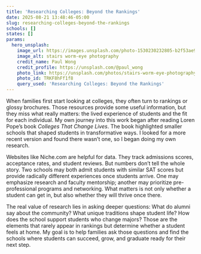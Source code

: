 ```yaml
---
title: 'Researching Colleges: Beyond the Rankings'
date: 2025-08-21 13:48:46-05:00
slug: researching-colleges-beyond-the-rankings
schools: []
states: []
params:
  hero_unsplash:
    image_url: https://images.unsplash.com/photo-1530230232805-b2f53ae9ce11?crop=entropy&cs=tinysrgb&fit=max&fm=jpg&ixid=M3w3OTUzNDN8MHwxfHJhbmRvbXx8fHx8fHx8fDE3NTU4ODEzMjR8&ixlib=rb-4.1.0&q=80&w=1080
    image_alt: stairs worm-eye photography
    credit_name: Paul Wong
    credit_profile: https://unsplash.com/@paul_wong
    photo_link: https://unsplash.com/photos/stairs-worm-eye-photography-TRKF8hFf1f8
    photo_id: TRKF8hFf1f8
    query_used: 'Researching Colleges: Beyond the Rankings'
---
```



When families first start looking at colleges, they often turn to rankings or glossy brochures. Those resources provide some useful information, but they miss what really matters: the lived experience of students and the fit for each individual. My own journey into this work began after reading Loren Pope’s book *Colleges That Change Lives*. The book highlighted smaller schools that shaped students in transformative ways. I looked for a more recent version and found there wasn’t one, so I began doing my own research.

Websites like Niche.com are helpful for data. They track admissions scores, acceptance rates, and student reviews. But numbers don’t tell the whole story. Two schools may both admit students with similar SAT scores but provide radically different experiences once students arrive. One may emphasize research and faculty mentorship; another may prioritize pre-professional programs and networking. What matters is not only whether a student can get in, but also whether they will thrive once there.

The real value of research lies in asking deeper questions: What do alumni say about the community? What unique traditions shape student life? How does the school support students who change majors? Those are the elements that rarely appear in rankings but determine whether a student feels at home. My goal is to help families ask those questions and find the schools where students can succeed, grow, and graduate ready for their next step.

